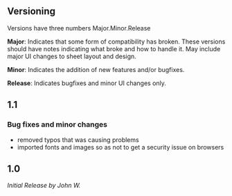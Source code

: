 ## Versioning
Versions have three numbers Major.Minor.Release

**Major**: Indicates that some form of compatibility has broken.  These versions should have notes indicating what broke and how to handle it.  May include major UI changes to sheet layout and design.

**Minor**: Indicates the addition of new features and/or bugfixes.

**Release**: Indicates bugfixes and minor UI changes only.

## 1.1

### Bug fixes and minor changes
* removed typos that was causing problems
* imported fonts and images so as not to get a security issue on browsers 

## 1.0

*Initial Release by John W.*